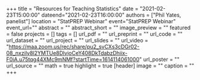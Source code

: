 +++ 
title = "Resources for Teaching Statistics" 
date = "2021-02-23T15:00:00" 
dateend="2021-02-23T16:00:00" 
authors = ["Phil Yates, panelist"] 
location = "StatPREP Webinar" 
event="StatPREP Webinar" 
event_url="" abstract = "" 
abstract_short = "" 
image_preview = "" 
featured = false 
projects = [] 
tags = [] 
url_pdf = "" 
url_preprint = "" 
url_code = "" 
url_dataset = "" 
url_project = "" 
url_slides = "" 
url_video = "https://maa.zoom.us/rec/share/pu2_svCXs3cDGr02-08_nxzily8l2YMTUe8DlvjoCeY408DkTdabzDhiix-F0iA.u75tqg44XMc9mNMf?startTime=1614114061000" 
url_poster = "" 
url_source = "" 
math = true 
highlight = true [header] 
image = "" 
caption = "" 
+++
